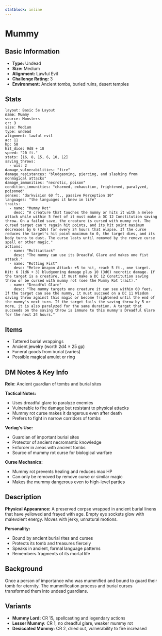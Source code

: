```yaml
---
statblock: inline
---
```


# Mummy

## Basic Information
- **Type:** Undead
- **Size:** Medium
- **Alignment:** Lawful Evil
- **Challenge Rating:** 3
- **Environment:** Ancient tombs, buried ruins, desert temples

## Stats
```statblock
layout: Basic 5e Layout
name: Mummy
source: Monsters
cr: 3
size: Medium
type: undead
alignment: lawful evil
ac: 11
hp: 58
hit_dice: 9d8 + 18
speed: "20 ft."
stats: [16, 8, 15, 6, 10, 12]
saving_throws:
  - wis: 2
damage_vulnerabilities: "fire"
damage_resistances: "bludgeoning, piercing, and slashing from nonmagical attacks"
damage_immunities: "necrotic, poison"
condition_immunities: "charmed, exhaustion, frightened, paralyzed, poisoned"
senses: "darkvision 60 ft., passive Perception 10"
languages: "the languages it knew in life"
traits:
  - name: "Mummy Rot"
    desc: "A creature that touches the mummy or hits it with a melee attack while within 5 feet of it must make a DC 12 Constitution saving throw. On a failed save, the creature is cursed with mummy rot. The cursed target can't regain hit points, and its hit point maximum decreases by 6 (2d6) for every 24 hours that elapse. If the curse reduces the target's hit point maximum to 0, the target dies, and its body turns to dust. The curse lasts until removed by the remove curse spell or other magic."
actions:
  - name: "Multiattack"
    desc: "The mummy can use its Dreadful Glare and makes one fist attack."
  - name: "Rotting Fist"
    desc: "Melee Weapon Attack: +5 to hit, reach 5 ft., one target. Hit: 6 (1d6 + 3) bludgeoning damage plus 10 (3d6) necrotic damage. If the target is a creature, it must make a DC 12 Constitution saving throw or be cursed with mummy rot (see the Mummy Rot trait)."
  - name: "Dreadful Glare"
    desc: "The mummy targets one creature it can see within 60 feet. If the target can see the mummy, it must succeed on a DC 11 Wisdom saving throw against this magic or become frightened until the end of the mummy's next turn. If the target fails the saving throw by 5 or more, it is also paralyzed for the same duration. A target that succeeds on the saving throw is immune to this mummy's Dreadful Glare for the next 24 hours."
```

## Items
- Tattered burial wrappings
- Ancient jewelry (worth 2d4 × 25 gp)
- Funeral goods from burial (varies)
- Possible magical amulet or ring

## DM Notes & Key Info
**Role:** Ancient guardian of tombs and burial sites

**Tactical Notes:**
- Uses dreadful glare to paralyze enemies
- Vulnerable to fire damage but resistant to physical attacks
- Mummy rot curse makes it dangerous even after death
- Prefers to fight in narrow corridors of tombs

**Vorlag's Use:**
- Guardian of important burial sites
- Protector of ancient necromantic knowledge
- Enforcer in areas with ancient tombs
- Source of mummy rot curse for biological warfare

**Curse Mechanics:**
- Mummy rot prevents healing and reduces max HP
- Can only be removed by remove curse or similar magic
- Makes the mummy dangerous even to high-level parties

## Description
**Physical Appearance:**
A preserved corpse wrapped in ancient burial linens that have yellowed and frayed with age. Empty eye sockets glow with malevolent energy. Moves with jerky, unnatural motions.

**Personality:**
- Bound by ancient burial rites and curses
- Protects its tomb and treasures fiercely
- Speaks in ancient, formal language patterns
- Remembers fragments of its mortal life

## Background
Once a person of importance who was mummified and bound to guard their tomb for eternity. The mummification process and burial curses transformed them into undead guardians.

## Variants
- **Mummy Lord:** CR 15, spellcasting and legendary actions
- **Lesser Mummy:** CR 1, no dreadful glare, weaker mummy rot
- **Desiccated Mummy:** CR 2, dried out, vulnerability to fire increased